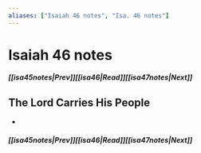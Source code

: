 ```yaml
---
aliases: ["Isaiah 46 notes", "Isa. 46 notes"]
---
```

# Isaiah 46 notes
##### <span class=arrow-left></span>[[isa45notes|Prev]]<span class=navigation-separator></span>[[isa46|Read]]<span class=navigation-separator></span>[[isa47notes|Next]]<span class=arrow-right></span>
## The Lord Carries His People
- 
##### <span class=arrow-left></span>[[isa45notes|Prev]]<span class=navigation-separator></span>[[isa46|Read]]<span class=navigation-separator></span>[[isa47notes|Next]]<span class=arrow-right></span>